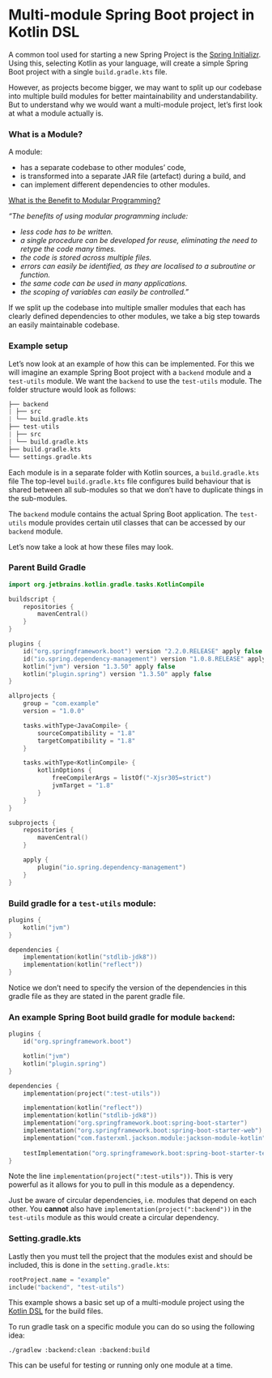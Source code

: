 # Multi-module Spring Boot project in Kotlin DSL

A common tool used for starting a new Spring Project is the [Spring Initializr](https://start.spring.io/ "https://start.spring.io/"). Using this, selecting Kotlin as your language, will create a simple Spring Boot project with a single `build.gradle.kts` file. 

However, as projects become bigger, we may want to split up our codebase into multiple build modules for better maintainability and understandability. But to understand why we would want a multi-module project, let’s first look at what a module actually is.

### What is a Module?
A module:
*   has a separate codebase to other modules’ code,
*   is transformed into a separate JAR file (artefact) during a build, and
*   can implement different dependencies to other modules.

[What is the Benefit to Modular Programming?](https://www.techopedia.com/definition/25972/modular-programming "https://www.techopedia.com/definition/25972/modular-programming")

_“The benefits of using modular programming include:_
*   _less code has to be written._
*   _a single procedure can be developed for reuse, eliminating the need to retype the code many times._
*   _the code is stored across multiple files._
*   _errors can easily be identified, as they are localised to a subroutine or function._
*   _the same code can be used in many applications._
*   _the scoping of variables can easily be controlled.”_

If we split up the codebase into multiple smaller modules that each has clearly defined dependencies to other modules, we take a big step towards an easily maintainable codebase.

### Example setup

Let’s now look at an example of how this can be implemented. For this we will imagine an example Spring Boot project with a `backend` module and a `test-utils` module. We want the `backend` to use the `test-utils` module. The folder structure would look as follows:
``` kotlin
├── backend 
| ├── src 
| └── build.gradle.kts 
├── test-utils 
| ├── src 
| └── build.gradle.kts 
├── build.gradle.kts 
└── settings.gradle.kts
```
Each module is in a separate folder with Kotlin sources, a `build.gradle.kts` file
The top-level `build.gradle.kts` file configures build behaviour that is shared between all sub-modules so that we don’t have to duplicate things in the sub-modules.

The `backend` module contains the actual Spring Boot application.
The `test-utils` module provides certain util classes that can be accessed by our `backend` module.

Let’s now take a look at how these files may look.

### Parent Build Gradle
``` kotlin
import org.jetbrains.kotlin.gradle.tasks.KotlinCompile

buildscript {
    repositories {
        mavenCentral()
    }
}

plugins {
    id("org.springframework.boot") version "2.2.0.RELEASE" apply false
    id("io.spring.dependency-management") version "1.0.8.RELEASE" apply false
    kotlin("jvm") version "1.3.50" apply false
    kotlin("plugin.spring") version "1.3.50" apply false
}

allprojects {
    group = "com.example"
    version = "1.0.0"

    tasks.withType<JavaCompile> {
        sourceCompatibility = "1.8"
        targetCompatibility = "1.8"
    }

    tasks.withType<KotlinCompile> {
        kotlinOptions {
            freeCompilerArgs = listOf("-Xjsr305=strict")
            jvmTarget = "1.8"
        }
    }
}

subprojects {
    repositories {
        mavenCentral()
    }

    apply {
        plugin("io.spring.dependency-management")
    }
}
```

### Build gradle for a `test-utils` module:
``` kotlin
plugins {
    kotlin("jvm")
}

dependencies {
    implementation(kotlin("stdlib-jdk8"))
    implementation(kotlin("reflect"))
}
```
Notice we don’t need to specify the version of the dependencies in this gradle file as they are stated in the parent gradle file.

### An example Spring Boot build gradle for module `backend`:
``` kotlin
plugins {
    id("org.springframework.boot")

    kotlin("jvm")
    kotlin("plugin.spring")
}

dependencies {
    implementation(project(":test-utils"))

    implementation(kotlin("reflect"))
    implementation(kotlin("stdlib-jdk8"))
    implementation("org.springframework.boot:spring-boot-starter")
    implementation("org.springframework.boot:spring-boot-starter-web")
    implementation("com.fasterxml.jackson.module:jackson-module-kotlin")
  
    testImplementation("org.springframework.boot:spring-boot-starter-test")
}
```
Note the line `implementation(project(":test-utils"))`. This is very powerful as it allows for you to pull in this module as a dependency.

Just be aware of circular dependencies, i.e. modules that depend on each other. You **cannot** also have `implementation(project(":backend"))` in the `test-utils` module as this would create a circular dependency.

### Setting.gradle.kts
Lastly then you must tell the project that the modules exist and should be included, this is done in the `setting.gradle.kts`:
``` kotlin
rootProject.name = "example"
include("backend", "test-utils")
```

This example shows a basic set up of a multi-module project using the [Kotlin DSL](https://docs.gradle.org/current/userguide/kotlin_dsl.html "https://docs.gradle.org/current/userguide/kotlin_dsl.html") for the build files.

To run gradle task on a specific module you can do so using the following idea:

`./gradlew :backend:clean :backend:build`

This can be useful for testing or running only one module at a time.
